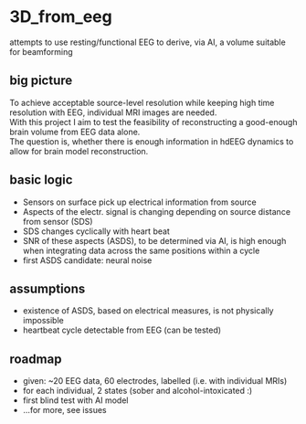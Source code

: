 # 3D_from_eeg
attempts to use resting/functional EEG to derive, via AI, a volume suitable for beamforming

## big picture
To achieve acceptable source-level resolution while keeping high time resolution with EEG, individual MRI images are needed.  
With this project I aim to test the feasibility of reconstructing a good-enough brain volume from EEG data alone.  
The question is, whether there is enough information in hdEEG dynamics to allow for brain model reconstruction.  

## basic logic
- Sensors on surface pick up electrical information from source
- Aspects of the electr. signal is changing depending on source distance from sensor (SDS)
- SDS changes cyclically with heart beat
- SNR of these aspects (ASDS), to be determined via AI, is high enough when integrating data across the same positions within a cycle
- first ASDS candidate: neural noise

## assumptions
- existence of ASDS, based on electrical measures, is not physically impossible
- heartbeat cycle detectable from EEG (can be tested)

## roadmap
- given: ~20 EEG data, 60 electrodes, labelled (i.e. with individual MRIs)
- for each individual, 2 states (sober and alcohol-intoxicated :)
- first blind test with AI model
- ...for more, see issues
